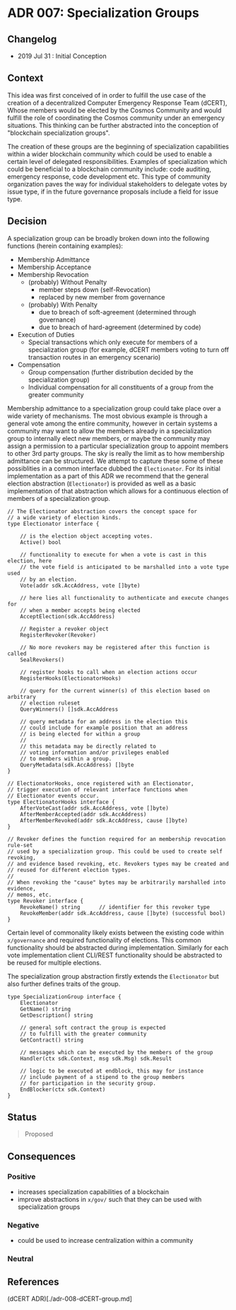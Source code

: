 # ADR 007: Specialization Groups

## Changelog

- 2019 Jul 31 : Initial Conception

## Context

This idea was first conceived of in order to fulfill the use case of the
creation of a decentralized Computer Emergency Response Team (dCERT), Whose
members would be elected by the Cosmos Community and would fulfill the role of
coordinating the Cosmos community under an emergency situations. This thinking
can be further abstracted into the conception of "blockchain specialization
groups". 

The creation of these groups are the beginning of specialization capabilities
within a wider blockchain community which could be used to enable a certain
level of delegated responsibilities. Examples of specialization which could be
beneficial to a blockchain community include: code auditing, emergency response,
code development etc. This type of community organization paves the way for
individual stakeholders to delegate votes by issue type, if in the future
governance proposals include a field for issue type. 


## Decision

A specialization group can be broadly broken down into the following functions
(herein containing examples): 
 - Membership Admittance
 - Membership Acceptance
 - Membership Revocation
   - (probably) Without Penalty 
     - member steps down (self-Revocation)
     - replaced by new member from governance
   - (probably) With Penalty 
     - due to breach of soft-agreement (determined through governance)
     - due to breach of hard-agreement (determined by code) 
 - Execution of Duties
   - Special transactions which only execute for members of a specialization
     group (for example, dCERT members voting to turn off transaction routes in
     an emergency scenario) 
 - Compensation
   - Group compensation (further distribution decided by the specialization group) 
   - Individual compensation for all constituents of a group from the
     greater community

Membership admittance to a specialization group could take place over a wide
variety of mechanisms. The most obvious example is through a general vote among
the entire community, however in certain systems a community may want to allow
the members already in a specialization group to internally elect new members,
or maybe the community may assign a permission to a particular specialization
group to appoint members to other 3rd party groups. The sky is really the limit
as to how membership admittance can be structured. We attempt to capture these
some of these possiblities in a common interface dubbed the `Electionator`. For
its initial implementation as a part of this ADR we recommend that the general
election abstraction (`Electionator`) is provided as well as a basic
implementation of that abstraction which allows for a continuous election of
members of a specialization group. 

``` golang
// The Electionator abstraction covers the concept space for 
// a wide variety of election kinds.  
type Electionator interface {
    
    // is the election object accepting votes.
    Active() bool 

    // functionality to execute for when a vote is cast in this election, here
    // the vote field is anticipated to be marshalled into a vote type used 
    // by an election. 
    Vote(addr sdk.AccAddress, vote []byte) 

    // here lies all functionality to authenticate and execute changes for
    // when a member accepts being elected
    AcceptElection(sdk.AccAddress) 

    // Register a revoker object
    RegisterRevoker(Revoker)

    // No more revokers may be registered after this function is called
    SealRevokers()

    // register hooks to call when an election actions occur
    RegisterHooks(ElectionatorHooks) 

    // query for the current winner(s) of this election based on arbitrary
    // election ruleset
    QueryWinners() []sdk.AccAddress 

    // query metadata for an address in the election this 
    // could include for example position that an address
    // is being elected for within a group   
    // 
    // this metadata may be directly related to 
    // voting information and/or privileges enabled
    // to members within a group. 
    QueryMetadata(sdk.AccAddress) []byte
}

// ElectionatorHooks, once registered with an Electionator, 
// trigger execution of relevant interface functions when 
// Electionator events occur. 
type ElectionatorHooks interface {
    AfterVoteCast(addr sdk.AccAddress, vote []byte)
    AfterMemberAccepted(addr sdk.AccAddress)
    AfterMemberRevoked(addr sdk.AccAddress, cause []byte)
}

// Revoker defines the function required for an membership revocation rule-set
// used by a specialization group. This could be used to create self revoking,
// and evidence based revoking, etc. Revokers types may be created and
// reused for different election types. 
// 
// When revoking the "cause" bytes may be arbitrarily marshalled into evidence,
// memos, etc.
type Revoker interface {
    RevokeName() string      // identifier for this revoker type 
    RevokeMember(addr sdk.AccAddress, cause []byte) (successful bool)
}
```

Certain level of commonality likely exists between the existing code within
`x/governance` and required functionality of elections. This common
functionality should be abstracted during implementation. Similarly for each 
vote implementation client CLI/REST functionality should be abstracted
to be reused for multiple elections. 

The specialization group abstraction firstly extends the `Electionator`
but also further defines traits of the group. 

``` golang
type SpecializationGroup interface {
    Electionator 
    GetName() string
    GetDescription() string 

    // general soft contract the group is expected
    // to fulfill with the greater community
    GetContract() string

    // messages which can be executed by the members of the group
    Handler(ctx sdk.Context, msg sdk.Msg) sdk.Result

    // logic to be executed at endblock, this may for instance
    // include payment of a stipend to the group members
    // for participation in the security group.   
    EndBlocker(ctx sdk.Context)
}
```

## Status

> Proposed

## Consequences

### Positive

 - increases specialization capabilities of a blockchain
 - improve abstractions in `x/gov/` such that they can be used with specialization groups

### Negative

 - could be used to increase centralization within a community

### Neutral

## References

  (dCERT ADR)[./adr-008-dCERT-group.md]
 
